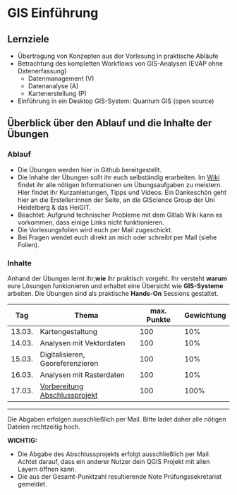 # GIS Einführung


## Lernziele
* Übertragung von Konzepten aus der Vorlesung in praktische Abläufe
* Betrachtung des kompletten Workflows von GIS-Analysen (EVAP ohne Datenerfassung)
  * Datenmanagement (V)
  * Datenanalyse (A)
  * Kartenerstellung (P)
* Einführung in ein Desktop GIS-System: Quantum GIS (open source)


## Überblick über den Ablauf und die Inhalte der Übungen
### Ablauf
* Die Übungen werden hier in Github bereitgestellt. 
* Die Inhalte der Übungen sollt ihr euch selbständig erarbeiten. Im [Wiki](https://courses.gistools.geog.uni-heidelberg.de/giscience/gis-einfuehrung/wikis/home-) findet ihr alle nötigen Informationen um Übungsaufgaben zu meistern. Hier findet ihr Kurzanleitungen, Tipps und Videos. Ein Dankeschön geht hier an die Ersteller:innen der Seite, an die GIScience Group der Uni Heidelberg & das HeiGIT.
* Beachtet: Aufgrund technischer Probleme mit dem Gitlab Wiki kann es vorkommen, dass einige Links nicht funktionieren.
* Die Vorlesungsfolien wird euch per Mail zugeschickt.
* Bei Fragen wendet euch direkt an mich oder schreibt per Mail (siehe Folien).


### Inhalte
Anhand der Übungen lernt ihr,**wie** ihr praktisch vorgeht. Ihr versteht **warum** eure Lösungen funkionieren und erhaltet eine Übersicht wie **GIS-Systeme** arbeiten. Die Übungen sind als praktische **Hands-On** Sessions gestaltet.

| Tag | Thema 	                          | max. Punkte | Gewichtung |
|------------	|-------	                          |-------     	|-------	   |
| 13.03.     	| Kartengestaltung                  | 100         | 10%        |
| 14.03.     	| Analysen mit Vektordaten         	| 100         | 10%        |
| 15.03.     	| Digitalisieren, Georeferenzieren  | 100         | 10%        |
| 16.03.    	 | Analysen mit Rasterdaten    	    | 100         | 10%        |
| 17.03. 	    | [Vorbereitung Abschlussprojekt](https://courses.gistools.geog.uni-heidelberg.de/giscience/gis-einfuehrung/tree/master/abgabe_05_abschlussaufgabe)                 	| 100         | 100%        |


---

Die Abgaben erfolgen ausschließlich per Mail. Bitte ladet daher alle nötigen Dateien rechtzeitig hoch.

**WICHTIG:**
* Die Abgabe des Abschlussprojekts erfolgt ausschließlich per Mail. Achtet darauf, dass ein anderer Nutzer dein QGIS Projekt mit allen Layern öffnen kann. 
* Die aus der Gesamt-Punktzahl resultierende Note Prüfungssekretariat gemeldet.
